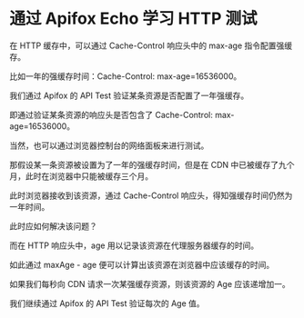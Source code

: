 # 通过 Apifox Echo 学习 HTTP 测试

在 HTTP 缓存中，可以通过 Cache-Control 响应头中的 max-age 指令配置强缓存。

比如一年的强缓存时间：Cache-Control: max-age=16536000。

我们通过 Apifox 的 API Test 验证某条资源是否配置了一年强缓存。

即通过验证某条资源的响应头是否包含了 Cache-Control: max-age=16536000。

当然，也可以通过浏览器控制台的网络面板来进行测试。

那假设某一条资源被设置为了一年的强缓存时间，但是在 CDN 中已被缓存了九个月，此时在浏览器中只能被缓存三个月。

此时浏览器接收到该资源，通过 Cache-Control 响应头，得知强缓存时间仍然为一年时间。

此时应如何解决该问题？

而在 HTTP 响应头中，age 用以记录该资源在代理服务器缓存的时间。

如此通过 maxAge - age 便可以计算出该资源在浏览器中应该缓存的时间。

如果我们每秒向 CDN 请求一次某强缓存资源，则该资源的 Age 应该递增加一。

我们继续通过 Apifox 的 API Test 验证每次的 Age 值。